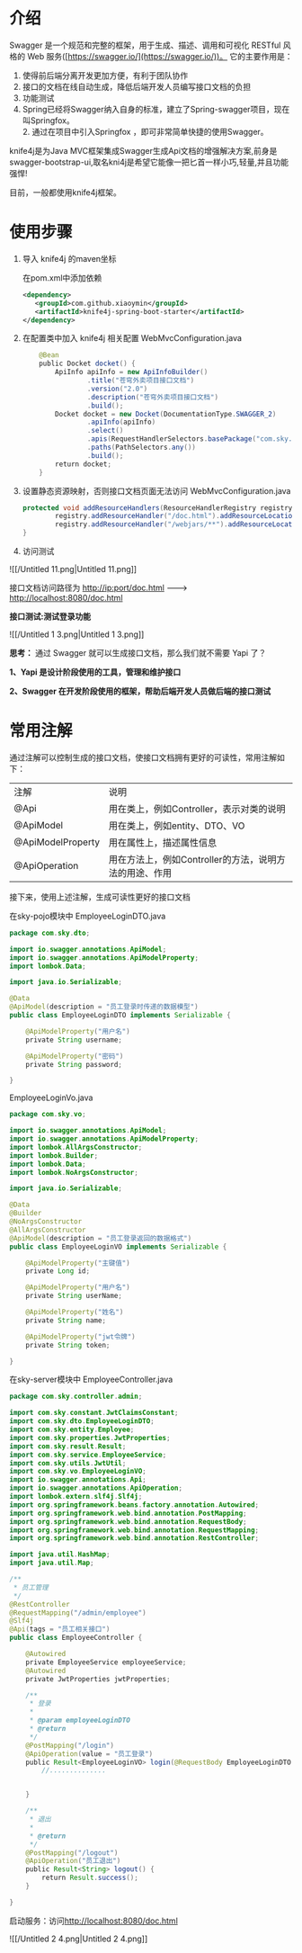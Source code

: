 # 介绍

Swagger 是一个规范和完整的框架，用于生成、描述、调用和可视化 RESTful 风格的 Web 服务([https://swagger.io/](https://swagger.io/))。 它的主要作用是：

1. 使得前后端分离开发更加方便，有利于团队协作
2. 接口的文档在线自动生成，降低后端开发人员编写接口文档的负担
3. 功能测试
4. Spring已经将Swagger纳入自身的标准，建立了Spring-swagger项目，现在叫Springfox。  
    2. 通过在项目中引入Springfox ，即可非常简单快捷的使用Swagger。  
    

knife4j是为Java MVC框架集成Swagger生成Api文档的增强解决方案,前身是swagger-bootstrap-ui,取名kni4j是希望它能像一把匕首一样小巧,轻量,并且功能强悍!

目前，一般都使用knife4j框架。

# 使用步骤

1. 导入 knife4j 的maven坐标
    
    在pom.xml中添加依赖
    
    ```XML
    <dependency>
       <groupId>com.github.xiaoymin</groupId>
       <artifactId>knife4j-spring-boot-starter</artifactId>
    </dependency>
    ```
    
2. 在配置类中加入 knife4j 相关配置 WebMvcConfiguration.java
    
    ```Java
        @Bean
        public Docket docket() {
            ApiInfo apiInfo = new ApiInfoBuilder()
                    .title("苍穹外卖项目接口文档")
                    .version("2.0")
                    .description("苍穹外卖项目接口文档")
                    .build();
            Docket docket = new Docket(DocumentationType.SWAGGER_2)
                    .apiInfo(apiInfo)
                    .select()
                    .apis(RequestHandlerSelectors.basePackage("com.sky.controller"))
                    .paths(PathSelectors.any())
                    .build();
            return docket;
        }
    ```
    
3. 设置静态资源映射，否则接口文档页面无法访问 WebMvcConfiguration.java
    
    ```Java
    protected void addResourceHandlers(ResourceHandlerRegistry registry) {
            registry.addResourceHandler("/doc.html").addResourceLocations("classpath:/META-INF/resources/");
            registry.addResourceHandler("/webjars/**").addResourceLocations("classpath:/META-INF/resources/webjars/");
    }
    ```
    
4. 访问测试

![[/Untitled 11.png|Untitled 11.png]]

接口文档访问路径为 [http://ip:port/doc.html](http://ip:port/doc.html) ---> [http://localhost:8080/doc.html](http://localhost:8080/doc.html)

  

**接口测试:测试登录功能**

![[/Untitled 1 3.png|Untitled 1 3.png]]

  

**思考：** 通过 Swagger 就可以生成接口文档，那么我们就不需要 Yapi 了？

**1、Yapi 是设计阶段使用的工具，管理和维护接口**

**2、Swagger 在开发阶段使用的框架，帮助后端开发人员做后端的接口测试**

  

# 常用注解

通过注解可以控制生成的接口文档，使接口文档拥有更好的可读性，常用注解如下：

|   |   |
|---|---|
|注解|说明|
|@Api|用在类上，例如Controller，表示对类的说明|
|@ApiModel|用在类上，例如entity、DTO、VO|
|@ApiModelProperty|用在属性上，描述属性信息|
|@ApiOperation|用在方法上，例如Controller的方法，说明方法的用途、作用|

接下来，使用上述注解，生成可读性更好的接口文档

在sky-pojo模块中 EmployeeLoginDTO.java

```Java
package com.sky.dto;

import io.swagger.annotations.ApiModel;
import io.swagger.annotations.ApiModelProperty;
import lombok.Data;

import java.io.Serializable;

@Data
@ApiModel(description = "员工登录时传递的数据模型")
public class EmployeeLoginDTO implements Serializable {

    @ApiModelProperty("用户名")
    private String username;

    @ApiModelProperty("密码")
    private String password;

}
```

  

EmployeeLoginVo.java

```Java
package com.sky.vo;

import io.swagger.annotations.ApiModel;
import io.swagger.annotations.ApiModelProperty;
import lombok.AllArgsConstructor;
import lombok.Builder;
import lombok.Data;
import lombok.NoArgsConstructor;

import java.io.Serializable;

@Data
@Builder
@NoArgsConstructor
@AllArgsConstructor
@ApiModel(description = "员工登录返回的数据格式")
public class EmployeeLoginVO implements Serializable {

    @ApiModelProperty("主键值")
    private Long id;

    @ApiModelProperty("用户名")
    private String userName;

    @ApiModelProperty("姓名")
    private String name;

    @ApiModelProperty("jwt令牌")
    private String token;

}
```

在sky-server模块中 EmployeeController.java

```Java
package com.sky.controller.admin;

import com.sky.constant.JwtClaimsConstant;
import com.sky.dto.EmployeeLoginDTO;
import com.sky.entity.Employee;
import com.sky.properties.JwtProperties;
import com.sky.result.Result;
import com.sky.service.EmployeeService;
import com.sky.utils.JwtUtil;
import com.sky.vo.EmployeeLoginVO;
import io.swagger.annotations.Api;
import io.swagger.annotations.ApiOperation;
import lombok.extern.slf4j.Slf4j;
import org.springframework.beans.factory.annotation.Autowired;
import org.springframework.web.bind.annotation.PostMapping;
import org.springframework.web.bind.annotation.RequestBody;
import org.springframework.web.bind.annotation.RequestMapping;
import org.springframework.web.bind.annotation.RestController;

import java.util.HashMap;
import java.util.Map;

/**
 * 员工管理
 */
@RestController
@RequestMapping("/admin/employee")
@Slf4j
@Api(tags = "员工相关接口")
public class EmployeeController {

    @Autowired
    private EmployeeService employeeService;
    @Autowired
    private JwtProperties jwtProperties;

    /**
     * 登录
     *
     * @param employeeLoginDTO
     * @return
     */
    @PostMapping("/login")
    @ApiOperation(value = "员工登录")
    public Result<EmployeeLoginVO> login(@RequestBody EmployeeLoginDTO employeeLoginDTO)    {
        //..............


    }

    /**
     * 退出
     *
     * @return
     */
    @PostMapping("/logout")
    @ApiOperation("员工退出")
    public Result<String> logout() {
        return Result.success();
    }

}
```

  

启动服务：访问[http://localhost:8080/doc.html](http://localhost:8080/doc.html)

![[/Untitled 2 4.png|Untitled 2 4.png]]
